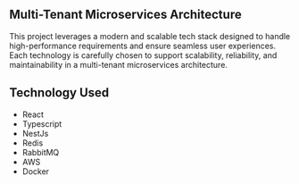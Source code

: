 ## Multi-Tenant Microservices Architecture

This project leverages a modern and scalable tech stack designed to handle high-performance requirements and ensure seamless user experiences. Each technology is carefully chosen to support scalability, reliability, and maintainability in a multi-tenant microservices architecture.

## Technology Used

- React
- Typescript
- NestJs
- Redis
- RabbitMQ
- AWS
- Docker

